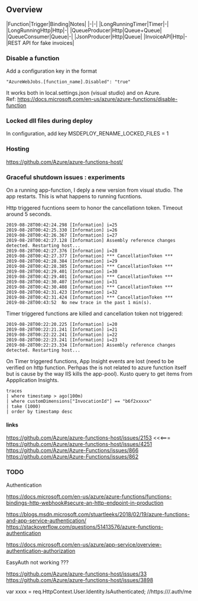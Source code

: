 ﻿## Overview

|Function|Trigger|Binding|Notes|
|-|-|
|LongRunningTimer|Timer|-|
|LongRunningHttp|Http|-|
|QueueProducer|Http|Queue+Queue|
|QueueConsumer|Queue|-|
|JsonProducer|Http|Queue|
|InvoiceAPI|Http|-|REST API for fake invoices|



### Disable a function

Add a configuration key in the format
```
"AzureWebJobs.[function_name].Disabled": "true"
```
It works both in local.settings.json (visual studio) and on Azure.  
Ref: https://docs.microsoft.com/en-us/azure/azure-functions/disable-function

### Locked dll files during deploy
In configuration, add key MSDEPLOY_RENAME_LOCKED_FILES = 1

### Hosting
https://github.com/Azure/azure-functions-host/



### Graceful shutdown issues : experiments

On a running app-function, I deply a new version from visual studio. The app restarts. This is what happens to running fucntions.

Http triggered fucntions seem to honor the cancellationn token. Timeout around 5 seconds.

```
2019-08-28T00:42:24.298 [Information] i=25
2019-08-28T00:42:25.330 [Information] i=26
2019-08-28T00:42:26.367 [Information] i=27
2019-08-28T00:42:27.128 [Information] Assembly reference changes detected. Restarting host...
2019-08-28T00:42:27.376 [Information] i=28
2019-08-28T00:42:27.377 [Information] *** CancellationToken ***
2019-08-28T00:42:28.384 [Information] i=29
2019-08-28T00:42:28.385 [Information] *** CancellationToken ***
2019-08-28T00:42:29.401 [Information] i=30
2019-08-28T00:42:29.401 [Information] *** CancellationToken ***
2019-08-28T00:42:30.407 [Information] i=31
2019-08-28T00:42:30.408 [Information] *** CancellationToken ***
2019-08-28T00:42:31.423 [Information] i=32
2019-08-28T00:42:31.424 [Information] *** CancellationToken ***
2019-08-28T00:43:52  No new trace in the past 1 min(s).
```

Timer triggered functions are killed and cancellation token not triggered:
```
2019-08-28T00:22:20.225 [Information] i=20
2019-08-28T00:22:21.241 [Information] i=21
2019-08-28T00:22:22.241 [Information] i=22
2019-08-28T00:22:23.241 [Information] i=23
2019-08-28T00:22:23.334 [Information] Assembly reference changes detected. Restarting host...
```

On Timer triggered functions, App Insight events are lost (need to be verified on http function. Perhpas the is not related to azure function itself but is cause by the way IIS kills the app-pool).
Kusto query to get items from Appplication Insights.

```
traces 
| where timestamp > ago(100m)
| where customDimensions["InvocationId"] == "b6f2xxxxx"
| take (1000)
| order by timestamp desc
```


#### links
https://github.com/Azure/azure-functions-host/issues/2153   <<<===  
https://github.com/Azure/azure-functions-host/issues/4251  
https://github.com/Azure/Azure-Functions/issues/866  
https://github.com/Azure/Azure-Functions/issues/862  


### TODO

Authentication  

https://docs.microsoft.com/en-us/azure/azure-functions/functions-bindings-http-webhook#secure-an-http-endpoint-in-production


https://blogs.msdn.microsoft.com/stuartleeks/2018/02/19/azure-functions-and-app-service-authentication/
https://stackoverflow.com/questions/51413576/azure-functions-authentication

https://docs.microsoft.com/en-us/azure/app-service/overview-authentication-authorization






EasyAuth not working ???

https://github.com/Azure/azure-functions-host/issues/33
https://github.com/Azure/azure-functions-host/issues/3898


   var xxxx = req.HttpContext.User.Identity.IsAuthenticated;
            //https://<my azure functions app url>/.auth/me


